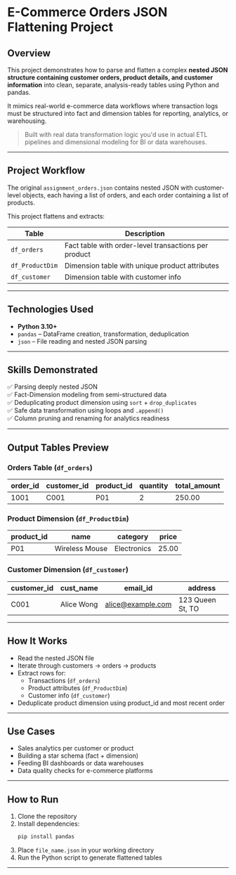 #  E-Commerce Orders JSON Flattening Project

##  Overview

This project demonstrates how to parse and flatten a complex **nested JSON structure containing customer orders, product details, and customer information** into clean, separate, analysis-ready tables using Python and pandas.

It mimics real-world e-commerce data workflows where transaction logs must be structured into fact and dimension tables for reporting, analytics, or warehousing.

>  Built with real data transformation logic you'd use in actual ETL pipelines and dimensional modeling for BI or data warehouses.

---

##  Project Workflow

The original `assignment_orders.json` contains nested JSON with customer-level objects, each having a list of orders, and each order containing a list of products.

This project flattens and extracts:

| Table         | Description                                             |
|---------------|---------------------------------------------------------|
| `df_orders`   | Fact table with order-level transactions per product    |
| `df_ProductDim` | Dimension table with unique product attributes         |
| `df_customer` | Dimension table with customer info                      |

---

##  Technologies Used

- **Python 3.10+**
- `pandas` – DataFrame creation, transformation, deduplication  
- `json` – File reading and nested JSON parsing  

---

##  Skills Demonstrated

✅ Parsing deeply nested JSON  
✅ Fact-Dimension modeling from semi-structured data  
✅ Deduplicating product dimension using `sort` + `drop_duplicates`  
✅ Safe data transformation using loops and `.append()`  
✅ Column pruning and renaming for analytics readiness

---

##  Output Tables Preview

###  Orders Table (`df_orders`)
| order_id | customer_id | product_id | quantity | total_amount |
|----------|-------------|------------|----------|---------------|
| 1001     | C001        | P01        | 2        | 250.00        |

###  Product Dimension (`df_ProductDim`)
| product_id | name           | category    | price |
|------------|----------------|-------------|-------|
| P01        | Wireless Mouse | Electronics | 25.00 |

###  Customer Dimension (`df_customer`)
| customer_id | cust_name  | email_id          | address           |
|-------------|------------|-------------------|-------------------|
| C001        | Alice Wong | alice@example.com | 123 Queen St, TO  |

---

##  How It Works

- Read the nested JSON file
- Iterate through customers → orders → products
- Extract rows for:
  - Transactions (`df_orders`)
  - Product attributes (`df_ProductDim`)
  - Customer info (`df_customer`)
- Deduplicate product dimension using product_id and most recent order

---

##  Use Cases

-  Sales analytics per customer or product  
-  Building a star schema (fact + dimension)  
-  Feeding BI dashboards or data warehouses  
-  Data quality checks for e-commerce platforms

---

##  How to Run

1. Clone the repository  
2. Install dependencies:  
   ```bash
   pip install pandas
   ```
3. Place `file_name.json` in your working directory  
4. Run the Python script to generate flattened tables

---


